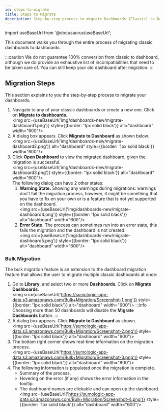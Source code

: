 ```yaml
---
id: steps-to-migrate
title: Steps to Migrate
description: Step-by-step process to migrate Dashboards (Classic) to Dashboards functionality.
---
```

import useBaseUrl from '@docusaurus/useBaseUrl';

This document walks you through the entire process of migrating classic dashboards to dashboards.

:::caution
We do not guarantee 100% conversion from classic to dashboard, although we do provide an exhaustive list of incompatibilities that need to be taken care of. You can still keep your old dashboard after migration.
:::

## Migration Steps 

This section explains to you the step-by-step process to migrate your dashboards.

1. Navigate to any of your classic dashboards or create a new one. Click on **Migrate to dashboards**.<br/><img src={useBaseUrl('img/dashboards-new/migrate-dashboard1.png')} style={{border: '1px solid black'}} alt="dashboard" width="600"/>
2. A dialog box appears. Click **Migrate to Dashboard** as shown below.<br/><img src={useBaseUrl('img/dashboards-new/migrate-dashboard2.png')} alt="dashboard" style={{border: '1px solid black'}} width="600"/>
3. Click **Open Dashboard** to view the migrated dashboard, given the migration is successful.<br/><img src={useBaseUrl('img/dashboards-new/migrate-dashboard3.png')} style={{border: '1px solid black'}} alt="dashboard" width="600"/> <br/>The following dialog can have 2 other states:
    1. **Warning State.** Showing any warnings during migrations: warnings don’t fail the migration process, however, it might be something that you have to fix on your own or is a feature that is not yet supported on the dashboard.<br/><img src={useBaseUrl('img/dashboards-new/migrate-dashboard4.png')} style={{border: '1px solid black'}} alt="dashboard" width="600"/>
    2. **Error State.** The process can sometimes run into an error state, this fails the migration and the dashboard is not created.<br/><img src={useBaseUrl('img/dashboards-new/migrate-dashboard5.png')} style={{border: '1px solid black'}} alt="dashboard" width="600"/>

### Bulk Migration

The bulk migration feature is an extension to the dashboard migration feature that allows the user to migrate multiple classic dashboards at once:

1. Go to **Library**, and select two or more **Dashboards**. Click on **Migrate Dashboards**.<br/><img src={useBaseUrl('https://sumologic-app-data.s3.amazonaws.com/Bulk+Migration/Screenshot-1.png')} style={{border: '1px solid black'}} alt="dashboard" width="600"/>
  :::info
  Choosing more than 50 dashboards will disable the **Migrate Dashboards** button.
  :::
2. A dialog box appears. Click **Migrate to Dashboard** as shown.<br/><img src={useBaseUrl('https://sumologic-app-data.s3.amazonaws.com/Bulk+Migration/Screenshot-2.png')} style={{border: '1px solid black'}} alt="dashboard" width="600"/>
3. The bottom right corner shows real-time information on the migration process.<br/><img src={useBaseUrl('https://sumologic-app-data.s3.amazonaws.com/Bulk+Migration/Screenshot-3.png')} style={{border: '1px solid black'}} alt="dashboard" width="600"/>
4. The following information is populated once the migration is complete.
    * Summary of the process.
    * Hovering on the error (if any) shows the error information in the tooltip.
    * The dashboard names are clickable and can open up the dashboard.<br/><img src={useBaseUrl('https://sumologic-app-data.s3.amazonaws.com/Bulk+Migration/Screenshot-4.png')} style={{border: '1px solid black'}} alt="dashboard" width="600"/>

